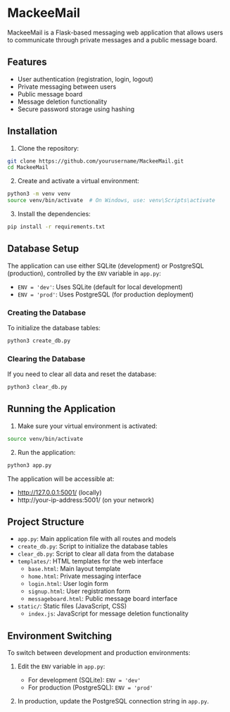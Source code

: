 # MackeeMail

MackeeMail is a Flask-based messaging web application that allows users to communicate through private messages and a public message board.

## Features

- User authentication (registration, login, logout)
- Private messaging between users
- Public message board
- Message deletion functionality
- Secure password storage using hashing

## Installation

1. Clone the repository:
```bash
git clone https://github.com/yourusername/MackeeMail.git
cd MackeeMail
```

2. Create and activate a virtual environment:
```bash
python3 -m venv venv
source venv/bin/activate  # On Windows, use: venv\Scripts\activate
```

3. Install the dependencies:
```bash
pip install -r requirements.txt
```

## Database Setup

The application can use either SQLite (development) or PostgreSQL (production), controlled by the `ENV` variable in `app.py`:

- `ENV = 'dev'`: Uses SQLite (default for local development)
- `ENV = 'prod'`: Uses PostgreSQL (for production deployment)

### Creating the Database

To initialize the database tables:
```bash
python3 create_db.py
```

### Clearing the Database

If you need to clear all data and reset the database:
```bash
python3 clear_db.py
```

## Running the Application

1. Make sure your virtual environment is activated:
```bash
source venv/bin/activate
```

2. Run the application:
```bash
python3 app.py
```

The application will be accessible at:
- http://127.0.0.1:5001/ (locally)
- http://your-ip-address:5001/ (on your network)

## Project Structure

- `app.py`: Main application file with all routes and models
- `create_db.py`: Script to initialize the database tables
- `clear_db.py`: Script to clear all data from the database
- `templates/`: HTML templates for the web interface
  - `base.html`: Main layout template
  - `home.html`: Private messaging interface
  - `login.html`: User login form
  - `signup.html`: User registration form
  - `messageboard.html`: Public message board interface
- `static/`: Static files (JavaScript, CSS)
  - `index.js`: JavaScript for message deletion functionality

## Environment Switching

To switch between development and production environments:

1. Edit the `ENV` variable in `app.py`:
   - For development (SQLite): `ENV = 'dev'`
   - For production (PostgreSQL): `ENV = 'prod'`

2. In production, update the PostgreSQL connection string in `app.py`.
